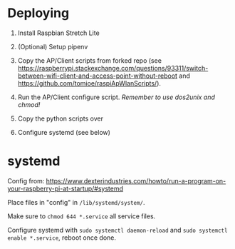 # Deploying

1. Install Raspbian Stretch Lite

1. (Optional) Setup pipenv

1. Copy the AP/Client scripts from forked repo (see https://raspberrypi.stackexchange.com/questions/93311/switch-between-wifi-client-and-access-point-without-reboot
and https://github.com/tomioe/raspiApWlanScripts/).

1. Run the AP/Client configure script. *Remember to use dos2unix and chmod!*

1. Copy the python scripts over

1. Configure systemd (see below)

# systemd

Config from: https://www.dexterindustries.com/howto/run-a-program-on-your-raspberry-pi-at-startup/#systemd

Place files in "config" in `/lib/systemd/system/`.

Make sure to `chmod 644 *.service` all service files.

Configure systemd with `sudo systemctl daemon-reload` and `sudo systemctl enable *.service`, reboot once done. 
